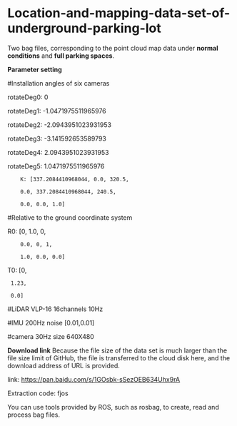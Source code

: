 # Location-and-mapping-data-set-of-underground-parking-lot

Two bag files, corresponding to the point cloud map data under **normal conditions** and **full parking spaces**.


**Parameter setting**

#Installation angles of six cameras

rotateDeg0: 0

rotateDeg1: -1.0471975511965976

rotateDeg2: -2.0943951023931953

rotateDeg3: -3.141592653589793

rotateDeg4: 2.0943951023931953

rotateDeg5: 1.0471975511965976


        K: [337.2084410968044, 0.0, 320.5, 

        0.0, 337.2084410968044, 240.5, 
        
        0.0, 0.0, 1.0]

        
#Relative to the ground coordinate system

R0: [0, 1.0, 0, 

        0.0, 0, 1, 
        
        1.0, 0.0, 0.0]
        
T0: [0,

     1.23,
     
     0.0]


#LiDAR  VLP-16 16channels 10Hz

#IMU 200Hz noise  [0.01,0.01]

#camera 30Hz  size 640X480


**Download link**
Because the file size of the data set is much larger than the file size limit of GitHub, the file is transferred to the cloud disk here, and the download address of URL is provided.

link:
https://pan.baidu.com/s/1GOsbk-sSezOEB634Uhx9rA 

Extraction code:
fjos

You can use tools provided by ROS, such as rosbag, to create, read and process bag files.
